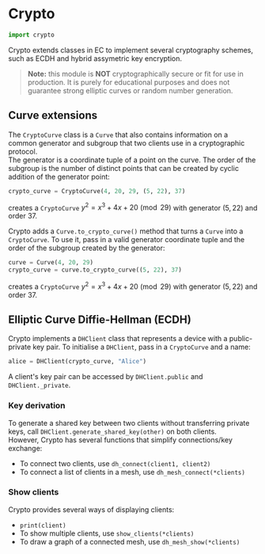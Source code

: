 # Crypto
```py
import crypto
```
Crypto extends classes in EC to implement several cryptography schemes, such as ECDH and hybrid assymetric key encryption.

> **Note:** this module is **NOT** cryptographically secure or fit for use in production. It is purely for educational purposes and does not guarantee strong elliptic curves or random number generation.


## Curve extensions

The `CryptoCurve` class is a `Curve` that also contains information on a common generator and subgroup that two clients use in a cryptographic protocol.  
The generator is a coordinate tuple of a point on the curve. The order of the subgroup is the number of distinct points that can be created by cyclic addition of the generator point:
```py
crypto_curve = CryptoCurve(4, 20, 29, (5, 22), 37)
```
creates a `CryptoCurve` $y^2 = x^3 + 4x + 20 \pmod{29}$ with generator $(5, 22)$ and order $37$.

Crypto adds a `Curve.to_crypto_curve()` method that turns a `Curve` into a `CryptoCurve`. To use it, pass in a valid generator coordinate tuple and the order of the subgroup created by the generator:
```py
curve = Curve(4, 20, 29)
crypto_curve = curve.to_crypto_curve((5, 22), 37)
```
creates a `CryptoCurve` $y^2 = x^3 + 4x + 20 \pmod{29}$ with generator $(5, 22)$ and order $37$.


## Elliptic Curve Diffie-Hellman (ECDH)

Crypto implements a `DHClient` class that represents a device with a public-private key pair. To initialise a `DHClient`, pass in a `CryptoCurve` and a name:
```py
alice = DHClient(crypto_curve, "Alice")
```

A client's key pair can be accessed by `DHClient.public` and `DHClient._private`. 

### Key derivation

To generate a shared key between two clients without transferring private keys, call `DHClient.generate_shared_key(other)` on both clients.  
However, Crypto has several functions that simplify connections/key exchange:

- To connect two clients, use `dh_connect(client1, client2)`
- To connect a list of clients in a mesh, use `dh_mesh_connect(*clients)`

### Show clients

Crypto provides several ways of displaying clients:

- `print(client)`
- To show multiple clients, use `show_clients(*clients)`
- To draw a graph of a connected mesh, use `dh_mesh_show(*clients)`